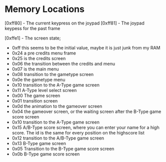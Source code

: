 Memory Locations
================



[0xff80] - The current keypress on the joypad
[0xff81] - The joypad keypess for the past frame

[0xffe1] - The screen state;
 - 0xff this seems to be the initial value, maybe it is just junk from my RAM
 - 0x24 a pre credits menu frame
 - 0x25 is the credits screen
 - 0x06 the transition between the credits and menu
 - 0x07 is the main menu
 - 0x08 transition to the gametype screen
 - 0x0e the gametype menu
 - 0x10 transition to the A-Type game screen
 - 0x11 A-Type level select screen
 - 0x00 The game screen
 - 0x01 transition screen
 - 0x0d the animation to the gameover screen
 - 0x04 the gameover screen, or the waiting screen after the B-Type game score screen
 - 0x10 transition to the A-Type game screen
 - 0x15 A/B-Type score screen, where you can enter your name for a high score. The id is the same for every position on the highscore list
 - 0x12 transition to the A/B-Type game screen
 - 0x13 B-Type game screen
 - 0x05 Transition to the B-Type game score screen
 - 0x0b B-Type game score screen
